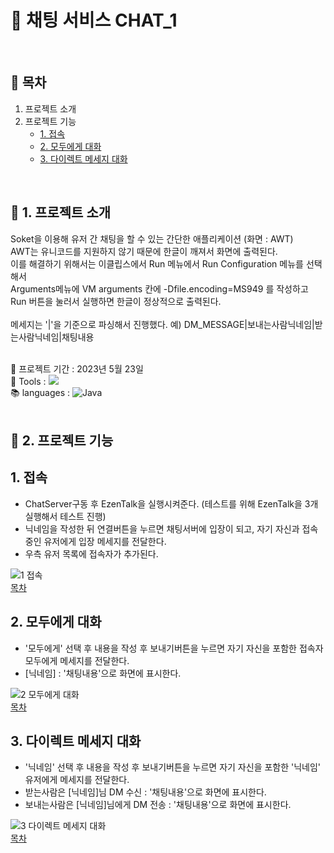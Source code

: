 # :incoming_envelope: 채팅 서비스 CHAT_1
<br />

## :page_facing_up: 목차
1. 프로젝트 소개
2. 프로젝트 기능
   * [1. 접속](#1-접속)
   * [2. 모두에게 대화](#2-모두에게-대화)
   * [3. 다이렉트 메세지 대화](#3-다이렉트-메세지-대화)
<br />

## :eyes: 1. 프로젝트 소개
Soket을 이용해 유저 간 채팅을 할 수 있는 간단한 애플리케이션 (화면 : AWT) <br />
AWT는 유니코드를 지원하지 않기 때문에 한글이 깨져서 화면에 출력된다. <br />
이를 해결하기 위해서는 이클립스에서 Run 메뉴에서 Run Configuration 메뉴를 선택해서 <br />
Arguments메뉴에 VM arguments 칸에 -Dfile.encoding=MS949 를 작성하고 Run 버튼을 눌러서 실행하면 한글이 정상적으로 출력된다.
<br /><br />
메세지는 '|'을 기준으로 파싱해서 진행했다.
예) DM_MESSAGE|보내는사람닉네임|받는사람닉네임|채팅내용
<br /><br />

:calendar: 프로젝트 기간 : 2023년 5월 23일 <br />
:hammer: Tools : <img src="https://img.shields.io/badge/Eclipse-FE7A16.svg?style=for-the-badge&logo=Eclipse&logoColor=white" /> <br />
:books: languages : ![Java](https://img.shields.io/badge/java-%23ED8B00.svg?style=for-the-badge&logo=openjdk&logoColor=white) <br />
<br />

## :pushpin: 2. 프로젝트 기능
## 1. 접속
* ChatServer구동 후 EzenTalk을 실행시켜준다. (테스트를 위해 EzenTalk을 3개 실행해서 테스트 진행)
* 닉네임을 작성한 뒤 연결버튼을 누르면 채팅서버에 입장이 되고, 자기 자신과 접속 중인 유저에게 입장 메세지를 전달한다.
* 우측 유저 목록에 접속자가 추가된다. <br />

![1 접속]() <br />
[목차](#page_facing_up-목차)

## 2. 모두에게 대화
* '모두에게' 선택 후 내용을 작성 후 보내기버튼을 누르면 자기 자신을 포함한 접속자 모두에게 메세지를 전달한다.
* [닉네임] : '채팅내용'으로 화면에 표시한다. <br />

![2 모두에게 대화]() <br />
[목차](#page_facing_up-목차)

## 3. 다이렉트 메세지 대화
* '닉네임' 선택 후 내용을 작성 후 보내기버튼을 누르면 자기 자신을 포함한 '닉네임' 유저에게 메세지를 전달한다.
* 받는사람은 [닉네임]님 DM 수신 : '채팅내용'으로 화면에 표시한다.
* 보내는사람은 [닉네임]님에게 DM 전송 : '채팅내용'으로 화면에 표시한다. <br />

![3 다이렉트 메세지 대화]() <br />
[목차](#page_facing_up-목차)
